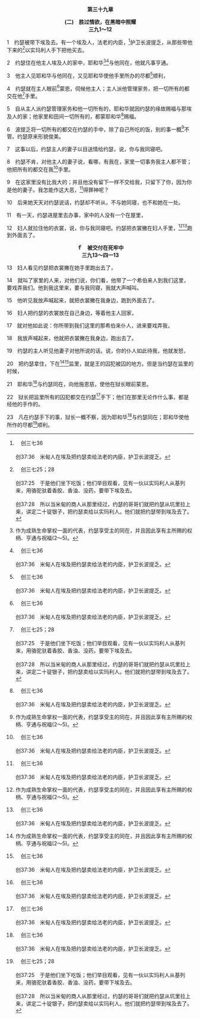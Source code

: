 <p style="text-align:center;font-weight:bold;">第三十九章</p>

<p style="text-align:center;font-weight:bold;">(二)　胜过情欲，在黑暗中照耀<br>三九1～12</p>

1　约瑟被带下埃及去。有一个埃及人，法老的内臣，[^a]护卫长波提乏，从那些带他下来的[^b]以实玛利人手下把他买去。

[^a]:　创三七36<br><br>创37:36　米甸人在埃及把约瑟卖给法老的内臣，护卫长波提乏。

[^b]:　创三七25；28<br><br>创37:25　于是他们坐下吃饭；他们举目观看，见有一伙以实玛利人从基列来，用骆驼驮着香胶、香油、没药，要带下埃及去。<br><br>创37:28　所以当米甸的商人从那里经过，约瑟的哥哥们就把约瑟从坑里拉上来，讲定二十锭银子，把约瑟卖给以实玛利人。他们就把约瑟带到埃及去了。

2　约瑟住在他主人埃及人的家中，耶和华[^1][^a]与他同在，他就凡事亨通。

[^1]:作为成熟生命掌权一面的代表，约瑟享受主的同在，并且因此享有主所赐的权柄、亨通与祝福(2～5)。

[^a]:　创三九21；徒七9；参创二六24；28；二八15；撒上十六18；十八14；28；路一66<br><br>创39:21　耶和华与约瑟同在，向他施恩慈，使他在狱长眼前蒙恩。<br><br>徒7:9　先祖嫉妒约瑟，把他卖到埃及去，神却与他同在，<br><br>创26:24　当夜耶和华向他显现，说，我是你父亲亚伯拉罕的神，不要惧怕，因为我与你同在，必赐福给你，并要为我仆人亚伯拉罕的缘故，使你的后裔繁增。<br><br>创26:28　他们说，我们明明看见耶和华与你同在；所以我们说，我们不如两下彼此起誓，让我们与你立约，<br><br>创28:15　看哪，我与你同在；你无论往哪里去，我必保守你，使你归回这地。我总不离弃你，直到我成就了向你所应许的。<br><br>撒上16:18　其中有一个僮仆回答说，我曾见伯利恒人耶西的一个儿子善于弹琴，是大能的勇士，又是战士，说话合宜，容貌俊美，耶和华也与他同在。<br><br>撒上18:14　大卫所行的无不精明，耶和华也与他同在。<br><br>撒上18:28　扫罗看见且知道耶和华与大卫同在；扫罗的女儿米甲也爱大卫。<br><br>路1:66　凡听见的人，都将这事放在心里，说，这个孩子将来会怎么样？因为主的手与他同在。

3　他主人见耶和华与他同在，又见耶和华使他手里所办的尽都[^a]顺利，

[^a]:　创三九23<br><br>创39:23　凡在约瑟手下的事，狱长一概不察，因为耶和华与约瑟同在；耶和华使他所作的尽都顺利。

4　约瑟就在主人眼前[^a]蒙恩，伺候他主人；主人派他管理家务，把一切所有的都交在他[^b]手里。

[^a]:　创三九21<br><br>创39:21　耶和华与约瑟同在，向他施恩慈，使他在狱长眼前蒙恩。

[^b]:　创三九8<br><br>创39:8　约瑟不肯，对他主人的妻子说，看哪，有我在，家里一切事务我主人都不管；他把所有的都交在我手里。

5　自从主人派约瑟管理家务和他一切所有的，耶和华就因约瑟的缘故赐福与那埃及人的家；他家里和田间一切所有的，都蒙耶和华[^a]赐福。

[^a]:　参创三十27<br><br>创30:27　拉班对他说，我若在你眼前蒙恩，请你仍与我同住，因为我已算定，耶和华赐福与我，是因你的缘故；

6　波提乏将一切所有的都交在约瑟的手中，除了自己所吃的饭，别的事一概[^1]不管。约瑟原来形貌俊美。

[^1]:直译，不知。8节者同。

7　这事以后，约瑟主人的妻子以目送情给约瑟，说，你与我同寝吧。

8　约瑟不肯，对他主人的妻子说，看哪，有我在，家里一切事务我主人都不管；他把所有的都交在我[^a]手里。

[^a]:　创三九4<br><br>创39:4　约瑟就在主人眼前蒙恩，伺候他主人；主人派他管理家务，把一切所有的都交在他手里。

9　在这家里没有比我大的；并且他没有留下一样不交给我，只留下了你，因为你是他的妻子。我怎能作这大恶，[^a]得罪神呢？

[^a]:　撒下十二13；诗五一4<br><br>撒下12:13　大卫对拿单说，我得罪耶和华了。拿单说，耶和华已经除掉你的罪，你必不至于死。<br><br>诗51:4　我向你犯罪，唯独得罪了你；我在你眼前行了这恶。因此你责备的时候，显为公义；判断的时候，显为清正。

10　后来她天天对约瑟说话，约瑟却不听从，不与她同寝，也不和她在一处。

11　有一天，约瑟进屋里去办事，家中的人没有一个在屋里，

12　妇人就拉住他的衣裳，说，你与我同寝吧。约瑟把衣裳撇在妇人手里，[^1][^a]跑到外面去了。

[^1]:约瑟所过的生活，符合他在两个梦中所见的异象(见三七5注1，参徒二六19)。约瑟的哥哥们发泄怒气(三七18～31)，并放纵情欲(三八15～18)，但约瑟制伏怒气并胜过情欲，行事为人如满了生命的禾捆，也如天上的星在黑暗中照耀(见三七18注1与三八15注1)。约瑟在属天异象之下的生活，就是马太五至七章所描述诸天之国的生活。他过着这样的生活，充分预备好作王掌权。

[^a]:　林前六18；提后二22<br><br>林前6:18　你们要逃避淫乱。人所犯的，无论什么罪，都在身体以外，唯有行淫的，是得罪自己的身体。<br><br>提后2:22　你要逃避青年人的私欲，同那清心呼求主的人，竭力追求公义、信、爱、和平。

<p style="text-align:center;font-weight:bold;">ｆ　被交付在死牢中<br>三九13～四一13</p>

13　妇人看见约瑟把衣裳撇在她手里跑出去了，

14　就叫了家里的人来，对他们说，你们看，他带了一个希伯来人到我们这里，要戏弄我们。他到我这里来，要与我同寝，我就大声喊叫。

15　他听见我放声喊起来，就把衣裳撇在我身边，跑到外面去了。

16　妇人把约瑟的衣裳放在自己身边，等着他主人回家，

17　就对他如此说：你所带到我们这里的那希伯来仆人，进来要戏弄我，

18　我放声喊起来，他就把衣裳撇在我身边，跑出去了。

19　约瑟的主人听见他妻子对他所说的话，说，你的仆人如此待我，他就发怒，

20　把约瑟拿住，下在[^1][^a]监里，就是王的囚犯被囚的地方。但是当约瑟在监里的时候，

[^1]:约瑟被他的哥哥们弃绝并出卖，又被下在监里。照样，基督先遭受祂弟兄们的弃绝，又被祂自己的人出卖，至终被投入死牢中。

[^a]:　创四十3；5；15；四一14；参诗一〇五18；来十一36<br><br>创40:3　把他们拘禁在护卫长府内的监里，就是约瑟被囚的地方。<br><br>创40:5　被囚在监之埃及王的司酒长和司膳长，二人同夜各作了一个梦，各梦都有讲解。<br><br>创40:15　我实在是从希伯来人之地被拐来的；我在这里也没有作过什么，叫他们把我下在牢坑里。<br><br>创41:14　于是法老差人去召约瑟，他们便急忙带他出牢坑，他就剃头刮脸，换衣裳，进到法老面前。<br><br>诗105:18　人用脚镣伤他的脚，他被铁链捆拘。<br><br>来11:36　又另有人受了戏弄和鞭打，甚至捆锁和监禁的试炼；

21　耶和华[^a]与约瑟同在，向他施恩慈，使他在狱长眼前蒙恩。

[^a]:　创三九2<br><br>创39:2　约瑟住在他主人埃及人的家中，耶和华与他同在，他就凡事亨通。

22　狱长把监里所有的囚犯都交在约瑟[^a]手下；他们在那里无论作什么事，都是经他的手作的。

[^a]:　创四十4<br><br>创40:4　护卫长把他们交给约瑟，约瑟便伺候他们；他们被拘禁了一些日子。

23　凡在约瑟手下的事，狱长一概不察，因为耶和华[^a]与约瑟同在；耶和华使他所作的尽都[^b]顺利。

[^a]:　创三九2<br><br>创39:2　约瑟住在他主人埃及人的家中，耶和华与他同在，他就凡事亨通。

[^b]:　创三九2～3<br><br>创39:2　约瑟住在他主人埃及人的家中，耶和华与他同在，他就凡事亨通。<br><br>创39:3　他主人见耶和华与他同在，又见耶和华使他手里所办的尽都顺利，

